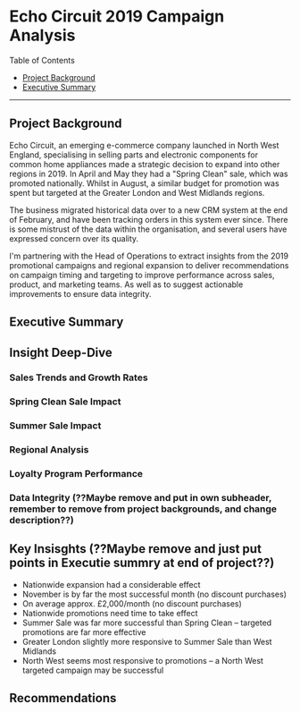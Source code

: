 # Echo Circuit 2019 Campaign Analysis
Table of Contents

- [Project Background](#project-background)
- [Executive Summary](#executive-summary)

---

## Project Background

Echo Circuit, an emerging e-commerce company launched in North West England, specialising in selling parts and electronic components for common home appliances made a strategic decision to expand into other regions in 2019.  In April and May they had a "Spring Clean" sale, which was promoted nationally. Whilst in August, a similar budget for promotion was spent but targeted at the Greater London and West Midlands regions.

The business migrated historical data over to a new CRM system at the end of February, and have been tracking orders in this system ever since.  There is some mistrust of the data within the organisation, and several users have expressed concern over its quality.

I'm partnering with the Head of Operations to extract insights from the 2019 promotional campaigns and regional expansion to deliver recommendations on campaign timing and targeting to improve performance across sales, product, and marketing teams. As well as to suggest actionable improvements to ensure data integrity.

## Executive Summary

## Insight Deep-Dive

### Sales Trends and Growth Rates

### Spring Clean Sale Impact

### Summer Sale Impact

### Regional Analysis

### Loyalty Program Performance

### Data Integrity (??Maybe remove and put in own subheader, remember to remove from project backgrounds, and change description??)

## Key Insisghts (??Maybe remove and just put points in Executie summry at end of project??)

- Nationwide expansion had a considerable effect
- November is by far the most successful month (no discount purchases)
- On average approx. £2,000/month (no discount purchases)
- Nationwide promotions need time to take effect
- Summer Sale was far more successful than Spring Clean – targeted promotions are far more effective
- Greater London slightly more responsive to Summer Sale than West Midlands
- North West seems most responsive to promotions – a North West targeted campaign may be successful


## Recommendations
